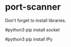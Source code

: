 # port-scanner

Don't forget to install libraries.


#python3 pip install socket


#python3 pip install IPy
